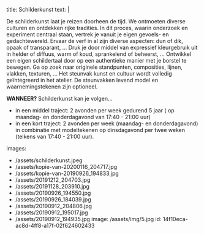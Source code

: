 title: Schilderkunst
text: |
  <p>De schilderkunst laat je reizen doorheen de tijd.
  We ontmoeten diverse culturen en ontdekken
  rijke tradities. In dit proces, waarin onderzoek en
  experiment centraal staan, vertrek je vanuit je eigen
  gevoels- en gedachtewereld.
  Ervaar de verf in al zijn diverse aspecten: dun of dik,
  opaak of transparant, ... Druk je door middel van
  expressief kleurgebruik uit in helder of diffuus, warm
  of koud, sprankelend of beheerst, … Ontwikkel een
  eigen schildertaal door op een authentieke manier met
  je borstel te bewegen.
  Ga op zoek naar originele standpunten, composities,
  lijnen, vlakken, texturen, ...
  Het steunvak kunst en cultuur wordt volledig
  geïntegreerd in het atelier. De steunvakken levend
  model en waarnemingstekenen zijn optioneel.
  </p>
  <p><strong>WANNEER? </strong>Schilderkunst kan je volgen...
  </p>
  <ul>
  	<li>in een middel traject: 2 avonden per week gedurend 5 jaar ( op maandag- en donderdagavond van 17:40 - 21:00 uur)</li>
  	<li>in een kort traject: 2 avonden per week (maandag- en donderdagavond) in combinatie met modeltekenen op dinsdagavond per twee weken (telkens van 17:40 - 21:00 uur).</li>
  </ul>
  
images:
  - /assets/schilderkunst.jpeg
  - /assets/kopie-van-20200116_204717.jpg
  - /assets/kopie-van-20190926_194833.jpg
  - /assets/20191212_204703.jpg
  - /assets/20191128_203910.jpg
  - /assets/20190926_194550.jpg
  - /assets/20190926_184039.jpg
  - /assets/20190912_204806.jpg
  - /assets/20190912_195017.jpg
  - /assets/20190912_194935.jpg
image: /assets/img/5.jpg
id: 14f10eca-ac8d-4ff8-a17f-02f624602433
